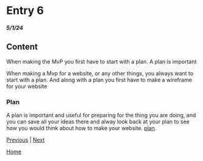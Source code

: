 # Entry 6
##### 5/1/24


## Content

When making the MvP you first have to start with a plan. A plan is important 

When making a Mvp for a website, or any other things, you always want to start with a plan. And along with a plan you first have to make a wireframe for your website


### Plan


A plan is important and useful for preparing for the thing you are doing, and you can save all your ideas there and alway look back at your plan to see how you would think about how to make your website. [plan](../prep/plan.md).






















[Previous](entry05.md) | [Next](entry07.md)


[Home](../README.md)




